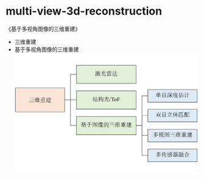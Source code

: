 # multi-view-3d-reconstruction
《基于多视角图像的三维重建》
+ 三维重建
+ 基于多视角图像的三维重建
![3d_recon](./figures/fig1_3d_recon.png)
